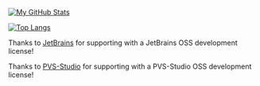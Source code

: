 [![My GitHub Stats](https://github-readme-stats.vercel.app/api/?username=Jason2866&ver2&count_private=true&theme=tokyonight&show_icons=true)]()

[![Top Langs](https://github-readme-stats.vercel.app/api/top-langs/?username=Jason2866&ver2&layout=compact&theme=vision-friendly-dark)](https://github.com/anuraghazra/github-readme-stats)

Thanks to [JetBrains](https://jb.gg/OpenSourceSupport) for supporting with a JetBrains OSS development license!

Thanks to [PVS-Studio](https://pvs-studio.com/en/) for supporting with a PVS-Studio OSS development license!
